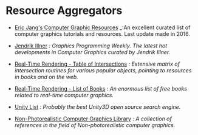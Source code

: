 Resource Aggregators
======
* [Eric Jang's Computer Graphic Resources](github.com/ericjang/awesome-graphics)
_:An excellent curated list of computer graphics tutorials and resources. Last update made in 2016.

* [Jendrik Illner](https://www.jendrikillner.com/post/)
_: Graphics Programming Weekly. The latest hot developments in Computer Graphics curated by Jendrik Illner._

* [Real-Time Rendering - Table of Intersections](http://www.realtimerendering.com/intersections.html)
_: Extensive matrix of intersection routines for various popular objects, pointing to resources in books and on the web._

* [Real-Time Rendering - List of Books](http://www.realtimerendering.com/books.html)
_: An enormous list of free books related to real-time computer graphics._

* [Unity List](https://unitylist.com/)
_: Probably the best Unity3D open source search engine._

* [Non-Photorealistic Computer Graphics Library](https://www.npcglib.org/index.php)
_:  A collection of references in the field of Non-photorealistic computer graphics._

